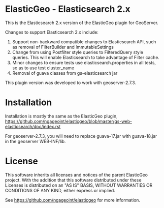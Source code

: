 # ElasticGeo - Elasticsearch 2.x

This is the Elasticsearch 2.x version of the ElasticGeo plugin for GeoServer. 

Changes to support Elasticsearch 2.x include:
1. Support non-backward compatible changes to Elasticsearch API, such as removal of FilterBuilder and ImmutableSettings
2. Change from using Postfilter style queries to FilteredQuery style queries.  This will enable Elasticsearch to take advantage of Filter cache.
3. Minor changes to ensure tests use elasticsearch.properties in all tests, so as to use test cluster_name
4. Removal of guava classes from gs-elasticsearch jar

This plugin version was developed to work with geoserver-2.7.3.

# Installation
Installation is mostly the same as the ElasticGeo plugin, https://github.com/ngageoint/elasticgeo/blob/master/gs-web-elasticsearch/doc/index.rst

For geoserver-2.7.3, you will need to replace guava-17.jar with guava-18.jar in the geoserver WEB-INF/lib.  

# License
This software inherits all licenses and notices of the parent ElasticGeo project.  With the addition that this software distributed under these Licenses is distributed on an "AS IS" BASIS, WITHOUT WARRANTIES OR CONDITIONS OF ANY KIND, either express or implied.

See https://github.com/ngageoint/elasticgeo for more information.

